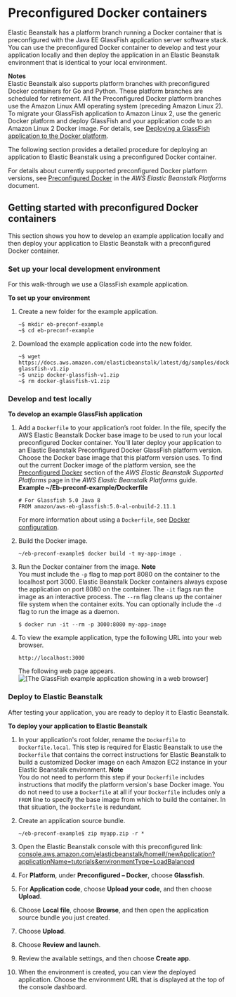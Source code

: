 # Preconfigured Docker containers<a name="create_deploy_dockerpreconfig"></a>

Elastic Beanstalk has a platform branch running a Docker container that is preconfigured with the Java EE GlassFish application server software stack\. You can use the preconfigured Docker container to develop and test your application locally and then deploy the application in an Elastic Beanstalk environment that is identical to your local environment\.

**Notes**  
Elastic Beanstalk also supports platform branches with preconfigured Docker containers for Go and Python\. These platform branches are scheduled for retirement\.
All the Preconfigured Docker platform branches use the Amazon Linux AMI operating system \(preceding Amazon Linux 2\)\. To migrate your GlassFish application to Amazon Linux 2, use the generic Docker platform and deploy GlassFish and your application code to an Amazon Linux 2 Docker image\. For details, see [Deploying a GlassFish application to the Docker platform](docker-glassfish-tutorial.md)\.

The following section provides a detailed procedure for deploying an application to Elastic Beanstalk using a preconfigured Docker container\.

For details about currently supported preconfigured Docker platform versions, see [Preconfigured Docker](https://docs.aws.amazon.com/elasticbeanstalk/latest/platforms/platforms-supported.html#platforms-supported.dockerpreconfig) in the *AWS Elastic Beanstalk Platforms* document\.

## Getting started with preconfigured Docker containers<a name="create_deploy_dockerpreconfig.walkthrough"></a>

This section shows you how to develop an example application locally and then deploy your application to Elastic Beanstalk with a preconfigured Docker container\.

### Set up your local development environment<a name="create_deploy_dockerpreconfig.walkthrough.setup"></a>

For this walk\-through we use a GlassFish example application\.

**To set up your environment**

1. Create a new folder for the example application\.

   ```
   ~$ mkdir eb-preconf-example
   ~$ cd eb-preconf-example
   ```

1. Download the example application code into the new folder\.

   ```
   ~$ wget https://docs.aws.amazon.com/elasticbeanstalk/latest/dg/samples/docker-glassfish-v1.zip
   ~$ unzip docker-glassfish-v1.zip
   ~$ rm docker-glassfish-v1.zip
   ```

### Develop and test locally<a name="create_deploy_dockerpreconfig.walkthrough.dev"></a>

**To develop an example GlassFish application**

1. Add a `Dockerfile` to your application’s root folder\. In the file, specify the AWS Elastic Beanstalk Docker base image to be used to run your local preconfigured Docker container\. You'll later deploy your application to an Elastic Beanstalk Preconfigured Docker GlassFish platform version\. Choose the Docker base image that this platform version uses\. To find out the current Docker image of the platform version, see the [Preconfigured Docker](https://docs.aws.amazon.com/elasticbeanstalk/latest/platforms/platforms-supported.html#platforms-supported.dockerpreconfig) section of the *AWS Elastic Beanstalk Supported Platforms* page in the *AWS Elastic Beanstalk Platforms* guide\.  
**Example \~/Eb\-preconf\-example/Dockerfile**  

   ```
   # For Glassfish 5.0 Java 8
   FROM amazon/aws-eb-glassfish:5.0-al-onbuild-2.11.1
   ```

   For more information about using a `Dockerfile`, see [Docker configuration](single-container-docker-configuration.md)\.

1. Build the Docker image\.

   ```
   ~/eb-preconf-example$ docker build -t my-app-image .
   ```

1. Run the Docker container from the image\.
**Note**  
You must include the `-p` flag to map port 8080 on the container to the localhost port 3000\. Elastic Beanstalk Docker containers always expose the application on port 8080 on the container\. The `-it` flags run the image as an interactive process\. The `--rm` flag cleans up the container file system when the container exits\. You can optionally include the `-d` flag to run the image as a daemon\.

   ```
   $ docker run -it --rm -p 3000:8080 my-app-image
   ```

1. To view the example application, type the following URL into your web browser\.

   ```
   http://localhost:3000
   ```

   The following web page appears\.  
![\[The GlassFish example application showing in a web browser\]](http://docs.aws.amazon.com/elasticbeanstalk/latest/dg/images/dockerpreconfig-webpage.png)

### Deploy to Elastic Beanstalk<a name="create_deploy_dockerpreconfig.walkthrough.deploy"></a>

After testing your application, you are ready to deploy it to Elastic Beanstalk\.

**To deploy your application to Elastic Beanstalk**

1. In your application's root folder, rename the `Dockerfile` to `Dockerfile.local`\. This step is required for Elastic Beanstalk to use the `Dockerfile` that contains the correct instructions for Elastic Beanstalk to build a customized Docker image on each Amazon EC2 instance in your Elastic Beanstalk environment\.
**Note**  
You do not need to perform this step if your `Dockerfile` includes instructions that modify the platform version's base Docker image\. You do not need to use a `Dockerfile` at all if your `Dockerfile` includes only a `FROM` line to specify the base image from which to build the container\. In that situation, the `Dockerfile` is redundant\.

1. Create an application source bundle\.

   ```
   ~/eb-preconf-example$ zip myapp.zip -r *
   ```

1. Open the Elastic Beanstalk console with this preconfigured link: [console\.aws\.amazon\.com/elasticbeanstalk/home\#/newApplication?applicationName=tutorials&environmentType=LoadBalanced](https://console.aws.amazon.com/elasticbeanstalk/home#/newApplication?applicationName=tutorials&environmentType=LoadBalanced)

1. For **Platform**, under **Preconfigured – Docker**, choose **Glassfish**\.

1. For **Application code**, choose **Upload your code**, and then choose **Upload**\.

1. Choose **Local file**, choose **Browse**, and then open the application source bundle you just created\.

1. Choose **Upload**\.

1. Choose **Review and launch**\.

1. Review the available settings, and then choose **Create app**\.

1. When the environment is created, you can view the deployed application\. Choose the environment URL that is displayed at the top of the console dashboard\.